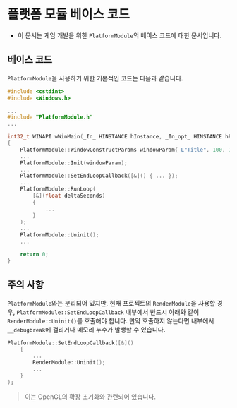 # 플랫폼 모듈 베이스 코드
- 이 문서는 게임 개발을 위한 `PlatformModule`의 베이스 코드에 대한 문서입니다.


## 베이스 코드

`PlatformModule`을 사용하기 위한 기본적인 코드는 다음과 같습니다.

```CPP
#include <cstdint>
#include <Windows.h>

...
#include "PlatformModule.h"
...

int32_t WINAPI wWinMain(_In_ HINSTANCE hInstance, _In_opt_ HINSTANCE hPrevInstance, _In_ LPWSTR pCmdLine, _In_ int32_t nCmdShow)
{
    PlatformModule::WindowConstructParams windowParam{ L"Title", 100, 100, 800, 600, false, false };
    ...
    PlatformModule::Init(windowParam);
    ...
    PlatformModule::SetEndLoopCallback([&]() { ... });
    ...
    PlatformModule::RunLoop(
		[&](float deltaSeconds)
		{	
            ...
        }
    );
    ...
    PlatformModule::Uninit();
    ...

    return 0;
}  
```


## 주의 사항

`PlatformModule`와는 분리되어 있지만, 현재 프로젝트의 `RenderModule`을 사용할 경우, `PlatformModule::SetEndLoopCallback` 내부에서 반드시 아래와 같이 `RenderModule::Uninit()`를 호출해야 합니다. 만약 호출하지 않는다면 내부에서 `__debugbreak`에 걸리거나 메모리 누수가 발생할 수 있습니다.

```CPP
PlatformModule::SetEndLoopCallback([&]() 
    { 
        ...
        RenderModule::Uninit(); 
        ...
    }
);
```

> 이는 OpenGL의 확장 초기화와 관련되어 있습니다.